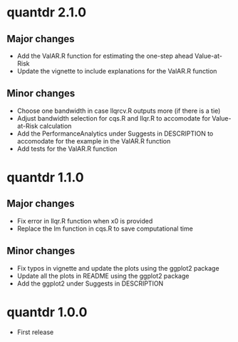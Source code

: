 # quantdr 2.1.0

## Major changes

* Add the ValAR.R function for estimating the one-step ahead Value-at-Risk
* Update the vignette to include explanations for the ValAR.R function

## Minor changes

* Choose one bandwidth in case llqrcv.R outputs more (if there is a tie)
* Adjust bandwidth selection for cqs.R and llqr.R to accomodate for Value-at-Risk calculation
* Add the PerformanceAnalytics under Suggests in DESCRIPTION to accomodate for the example in the ValAR.R function
* Add tests for the ValAR.R function

# quantdr 1.1.0

## Major changes

* Fix error in llqr.R function when x0 is provided
* Replace the lm function in cqs.R to save computational time

## Minor changes

* Fix typos in vignette and update the plots using the ggplot2 package
* Update all the plots in README using the ggplot2 package
* Add the ggplot2 under Suggests in DESCRIPTION

# quantdr 1.0.0

* First release


